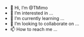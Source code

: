 - 👋 Hi, I’m @TMimo
- 👀 I’m interested in ...
- 🌱 I’m currently learning ...
- 💞️ I’m looking to collaborate on ...
- 📫 How to reach me ...

<!---
TMimo/TMimo is a ✨ special ✨ repository because its `README.md` (this file) appears on your GitHub profile.
You can click the Preview link to take a look at your changes.
--->
